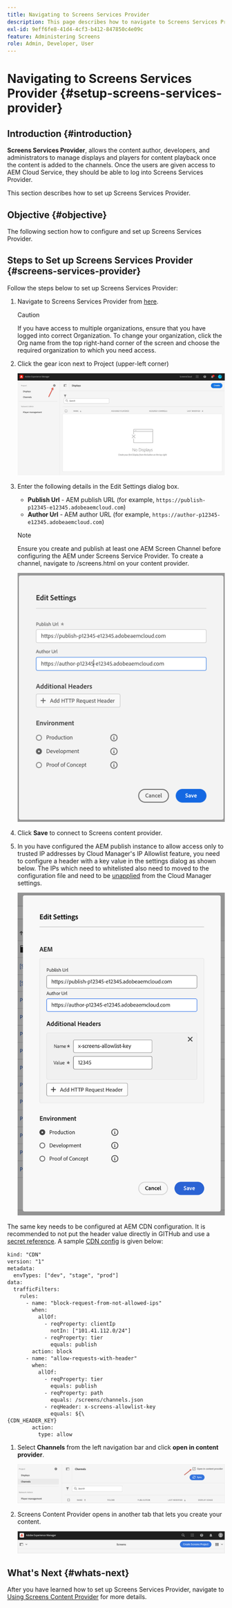 ```yaml
---
title: Navigating to Screens Services Provider
description: This page describes how to navigate to Screens Services Provider.
exl-id: 9eff6fe8-41d4-4cf3-b412-847850c4e09c
feature: Administering Screens
role: Admin, Developer, User
---
```

# Navigating to Screens Services Provider {#setup-screens-services-provider}

## Introduction {#introduction}

**Screens Services Provider**, allows the content author, developers, and administrators to manage displays and players for content playback once the content is added to the channels. Once the users are given access to AEM Cloud Service, they should be able to log into Screens Services Provider.

This section describes how to set up Screens Services Provider.


## Objective {#objective}

The following section how to configure and set up Screens Services Provider.

## Steps to Set up Screens Services Provider {#screens-services-provider}

Follow the steps below to set up Screens Services Provider:

1. Navigate to Screens Services Provider from [here](https://experience.adobe.com/screens).

   >[!CAUTION]
   >If you have access to multiple organizations, ensure that you have logged into correct Organization. To change your organization, click the Org name from the top right-hand corner of the screen and choose the required organization to which you need access.

1. Click the gear icon next to Project (upper-left corner)
   
   ![image](/help/screens-cloud/assets/configure/configure-screens0.png)

1. Enter the following details in the Edit Settings dialog box.
   * **Publish Url** - AEM publish URL (for example, `https://publish-p12345-e12345.adobeaemcloud.com`)
   * **Author Url** - AEM author URL (for example, `https://author-p12345-e12345.adobeaemcloud.com`)
   
   >[!NOTE]
   >Ensure you create and publish at least one AEM Screen Channel before configuring the AEM under Screens Service Provider. To create a channel, navigate to /screens.html on your content provider.
   
    ![image](/help/screens-cloud/assets/configure/configure-screens4.png)

1.  Click **Save** to connect to Screens content provider.

1. In you have configured the AEM publish instance to allow access only to trusted IP addresses by Cloud Manager's IP Allowlist feature, you need to configure a header with a key value in the settings dialog as shown below.
The IPs which need to whitelisted also need to moved to the configuration file and need to be [unapplied](https://experienceleague.adobe.com/en/docs/experience-manager-cloud-service/content/implementing/using-cloud-manager/ip-allow-lists/apply-allow-list) from the Cloud Manager settings.

   ![image](/help/screens-cloud/assets/configure/configure-screens20.png)

The same key needs to be configured at  AEM CDN configuration.  It is recommended to not put the header value directly in GITHub and use a [secret reference](https://experienceleague.adobe.com/en/docs/experience-manager-cloud-service/content/implementing/content-delivery/cdn-credentials-authentication#rotating-secrets).
A sample [CDN config](https://experienceleague.adobe.com/en/docs/experience-manager-cloud-service/content/security/traffic-filter-rules-including-waf) is given below:

    kind: "CDN"
    version: "1"
    metadata:
      envTypes: ["dev", "stage", "prod"]
    data:
      trafficFilters:
        rules:
          - name: "block-request-from-not-allowed-ips"
            when:
              allOf:
                - reqProperty: clientIp
                  notIn: ["101.41.112.0/24"]
                - reqProperty: tier
                  equals: publish
            action: block
          - name: "allow-requests-with-header"
            when:
              allOf:
                - reqProperty: tier
                  equals: publish
                - reqProperty: path
                  equals: /screens/channels.json
                - reqHeader: x-screens-allowlist-key
                  equals: ${\
    {CDN_HEADER_KEY}
            action:
              type: allow

1. Select **Channels** from the left navigation bar and click **open in content provider**. 

   ![image](/help/screens-cloud/assets/configure/configure-screens1.png)

1. Screens Content Provider opens in another tab that lets you create your content.

   ![image](/help/screens-cloud/assets/configure/configure-screens2.png)

## What's Next {#whats-next}

After you have learned how to set up Screens Services Provider, navigate to [Using Screens Content Provider](https://experienceleague.adobe.com/docs/experience-manager-cloud-service/content/screens-as-cloud-service/configure-screens-cloud/using-screens-content-provider.html#screens-content-provider) for more details.
